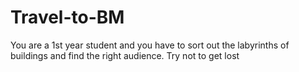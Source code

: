 # Travel-to-BM
You are a 1st year student and you have to sort out the labyrinths of buildings and find the right audience. Try not to get lost
